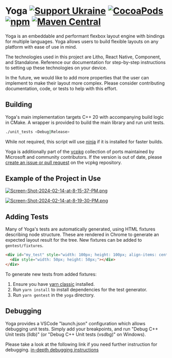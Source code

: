 # Yoga [![Support Ukraine](https://img.shields.io/badge/Support-Ukraine-FFD500?style=flat&labelColor=005BBB)](https://opensource.fb.com/support-ukraine) [![CocoaPods](https://img.shields.io/cocoapods/v/Yoga.svg)](http://cocoapods.org/pods/Yoga) [![npm](https://img.shields.io/npm/v/yoga-layout.svg)](https://www.npmjs.com/package/yoga-layout) [![Maven Central](https://img.shields.io/maven-central/v/com.facebook.yoga/yoga)](https://search.maven.org/artifact/com.facebook.yoga/yoga)

Yoga is an embeddable and performant flexbox layout engine with bindings for multiple languages.
Yoga allows users to build flexible layouts on any platform with ease of use in mind.

The technologies used in this project are Litho, React Native, Component, and Standalone. Reference our documentation for step-by-step instructions to setting up these technologies on your device.

In the future, we would like to add more properties that the user can implement to make their layout more complex. Please consider contributing documentation, code, or tests to help with this effort.

## Building

Yoga's main implementation targets C++ 20 with accompanying build logic in CMake. A wrapper is provided to build the main library and run unit tests.

```sh
./unit_tests <Debug|Release>
```

While not required, this script will use [ninja](https://ninja-build.org/) if it is installed for faster builds.

Yoga is additionally part of the [vcpkg](https://github.com/Microsoft/vcpkg/) collection of ports maintained by Microsoft and community contributors. If the version is out of date, please [create an issue or pull request](https://github.com/Microsoft/vcpkg) on the vcpkg repository.

## Example of the Project in Use
[![Screen-Shot-2024-02-14-at-8-15-37-PM.png](https://i.postimg.cc/fTZBZtbz/Screen-Shot-2024-02-14-at-8-15-37-PM.png)](https://postimg.cc/QV4pJM5w)

[![Screen-Shot-2024-02-14-at-8-19-30-PM.png](https://i.postimg.cc/htNmD60L/Screen-Shot-2024-02-14-at-8-19-30-PM.png)](https://postimg.cc/Sn7RVZ3R)

## Adding Tests

Many of Yoga's tests are automatically generated, using HTML fixtures describing node structure. These are rendered in Chrome to generate an expected layout result for the tree. New fixtures can be added to `gentest/fixtures`.

```html
<div id="my_test" style="width: 100px; height: 100px; align-items: center;">
  <div style="width: 50px; height: 50px;"></div>
</div>
```

To generate new tests from added fixtures:

1. Ensure you have [yarn classic](https://classic.yarnpkg.com) installed.
2. Run `yarn install` to install dependencies for the test generator.
3. Run `yarn gentest` in the `yoga` directory.

## Debugging

Yoga provides a VSCode "launch.json" configuration which allows debugging unit tests. Simply add your breakpoints, and run "Debug C++ Unit tests (lldb)" (or "Debug C++ Unit tests (vsdbg)" on Windows).

Please take a look at the following link if you need further instruction for debugging.
[in-depth debugging instructions](https://code.visualstudio.com/docs/editor/debugging)
